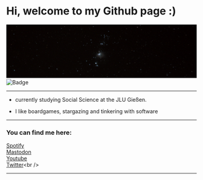 
  
# Hi, welcome to my Github page :)

  ![Orion Nebula](Orionnebel_2.jpeg)
  ![Badge](my)

-------

- currently studying Social Science at the JLU Gießen.

- I like boardgames, stargazing and tinkering with software
-------
### You can find me here:
[Spotify](https://open.spotify.com/user/kvqz88xd4goy62kojjy507veu)<br />
[Mastodon](https://social.tchncs.de/@thhaase)<br />
[Youtube](https://www.youtube.com/@thhaase-soz)<br />
[Twitter](https://twitter.com/thhaase_)<br />

-------

